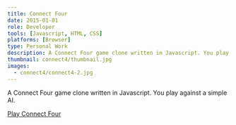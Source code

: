 ```yaml
---
title: Connect Four
date: 2015-01-01
role: Developer
tools: [Javascript, HTML, CSS]
platforms: [Browser]
type: Personal Work
description: A Connect Four game clone written in Javascript. You play against a simple AI.
thumbnail: connect4/thumbnail.jpg
images:
  - connect4/connect4-2.jpg
---
```

A Connect Four game clone written in Javascript. You play against a simple AI.

[Play Connect Four](url="http://andreashackel.de/connect4")